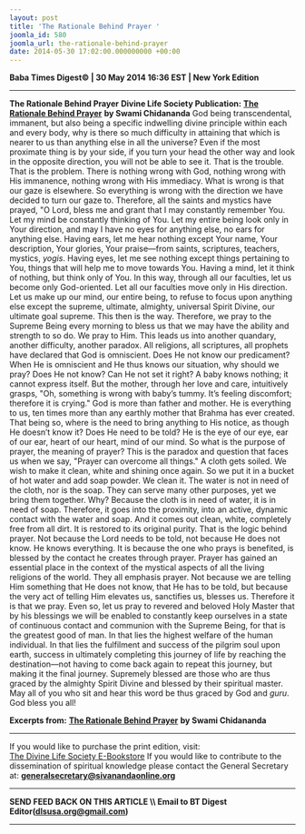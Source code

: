 ```yaml
---
layout: post
title: 'The Rationale Behind Prayer '
joomla_id: 580
joomla_url: the-rationale-behind-prayer
date: 2014-05-30 17:02:00.000000000 +00:00
---
```

**Baba Times Digest© | 30 May 2014 16:36 EST | New York Edition**
* * *  
 **The Rationale Behind Prayer**
**Divine Life Society Publication:** [**The Rationale Behind Prayer**](http://www.dlshq.org/messages/prayer_rationale.htm) **by Swami Chidananda**
God being transcendental, immanent, but also being a specific indwelling divine principle within each and every body, why is there so much difficulty in attaining that which is nearer to us than anything else in all the universe?
Even if the most proximate thing is by your side, if you turn your head the other way and look in the opposite direction, you will not be able to see it. That is the trouble. That is the problem. There is nothing wrong with God, nothing wrong with His immanence, nothing wrong with His immediacy. What is wrong is that our gaze is elsewhere. So everything is wrong with the direction we have decided to turn our gaze to.
Therefore, all the saints and mystics have prayed, "O Lord, bless me and grant that I may constantly remember You. Let my mind be constantly thinking of You. Let my entire being look only in Your direction, and may I have no eyes for anything else, no ears for anything else. Having ears, let me hear nothing except Your name, Your description, Your glories, Your praise—from saints, scriptures, teachers, mystics, _yogis_. Having eyes, let me see nothing except things pertaining to You, things that will help me to move towards You. Having a mind, let it think of nothing, but think only of You.
In this way, through all our faculties, let us become only God-oriented. Let all our faculties move only in His direction. Let us make up our mind, our entire being, to refuse to focus upon anything else except the supreme, ultimate, almighty, universal Spirit Divine, our ultimate goal supreme. This then is the way.
Therefore, we pray to the Supreme Being every morning to bless us that we may have the ability and strength to so do. We pray to Him. This leads us into another quandary, another difficulty, another paradox. All religions, all scriptures, all prophets have declared that God is omniscient. Does He not know our predicament? When He is omniscient and He thus knows our situation, why should we pray? Does He not know? Can He not set it right?
A baby knows nothing; it cannot express itself. But the mother, through her love and care, intuitively grasps, "Oh, something is wrong with baby’s tummy. It’s feeling discomfort; therefore it is crying." God is more than father and mother. He is everything to us, ten times more than any earthly mother that Brahma has ever created. That being so, where is the need to bring anything to His notice, as though He doesn’t know it? Does He need to be told? He is the eye of our eye, ear of our ear, heart of our heart, mind of our mind. So what is the purpose of prayer, the meaning of prayer? This is the paradox and question that faces us when we say, "Prayer can overcome all things."
A cloth gets soiled. We wish to make it clean, white and shining once again. So we put it in a bucket of hot water and add soap powder. We clean it. The water is not in need of the cloth, nor is the soap. They can serve many other purposes, yet we bring them together. Why? Because the cloth is in need of water, it is in need of soap. Therefore, it goes into the proximity, into an active, dynamic contact with the water and soap. And it comes out clean, white, completely free from all dirt. It is restored to its original purity.
That is the logic behind prayer. Not because the Lord needs to be told, not because He does not know. He knows everything. It is because the one who prays is benefited, is blessed by the contact he creates through prayer. Prayer has gained an essential place in the context of the mystical aspects of all the living religions of the world. They all emphasis prayer. Not because we are telling Him something that He does not know, that He has to be told, but because the very act of telling Him elevates us, sanctifies us, blesses us. Therefore it is that we pray.
Even so, let us pray to revered and beloved Holy Master that by his blessings we will be enabled to constantly keep ourselves in a state of continuous contact and communion with the Supreme Being, for that is the greatest good of man. In that lies the highest welfare of the human individual. In that lies the fulfilment and success of the pilgrim soul upon earth, success in ultimately completing this journey of life by reaching the destination—not having to come back again to repeat this journey, but making it the final journey.
Supremely blessed are those who are thus graced by the almighty Spirit Divine and blessed by their spiritual master. May all of you who sit and hear this word be thus graced by God and _guru_.
God bless you all!
  
**Excerpts from:**
[**The Rationale Behind Prayer**](http://www.dlshq.org/messages/prayer_rationale.htm) **by Swami Chidananda**
* * *  
If you would like to purchase the print edition, visit:   
[The Divine Life Society E-Bookstore](http://www.dlshq.org/download/download.htm)
If you would like to contribute to the dissemination of spiritual knowledge please contact the General Secretary at:
[**generalsecretary@sivanandaonline.org**](mailto:generalsecretary@sivanandaonline.org?subject=Contribution%20to%20Dissemination%20of%20Spiritual%20Knowledge)
* * *
**SEND FEED BACK ON THIS ARTICLE \\\ Email to BT Digest Editor[](mailto:dlsusa.org@gmail.com?subject=DLS%20Posts)(dlsusa.org@gmail.com)**
* * *
  
